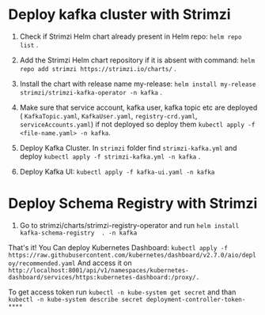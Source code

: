 # **Deploy kafka cluster with Strimzi**

 1. Check if Strimzi Helm chart already present in Helm repo:
    `helm repo list` .

 2. Add the Strimzi Helm chart repository if it is absent with command: 
    `helm repo add strimzi https://strimzi.io/charts/` .
 3. Install the chart with release name my-release:
    `helm install my-release strimzi/strimzi-kafka-operator -n kafka` .
 4. Make sure that service account, kafka user, kafka topic etc are deployed (
    `KafkaTopic.yaml`, `KafkaUser.yaml`, `registry-crd.yaml`, `serviceAccounts.yaml`)
    if not deployed so deploy them `kubectl apply -f <file-name.yaml> -n kafka`.
 5. Deploy Kafka Cluster. In `strimzi` folder find `strimzi-kafka.yml` and deploy 
    `kubectl apply -f strimzi-kafka.yml -n kafka` .
 6. Deploy Kafka UI:  `kubectl apply -f kafka-ui.yaml -n kafka`

# Deploy Schema Registry with Strimzi
 1. Go to strimzi/charts/strimzi-registry-operator and run `helm install kafka-schema-registry  . -n kafka` 

 That's it!
 You Can deploy Kubernetes Dashboard: `kubectl apply -f https://raw.githubusercontent.com/kubernetes/dashboard/v2.7.0/aio/deploy/recommended.yaml`
 And access it on `http://localhost:8001/api/v1/namespaces/kubernetes-dashboard/services/https:kubernetes-dashboard:/proxy/.`

 To get access token run `kubectl -n kube-system get secret` and than `kubectl -n kube-system describe secret deployment-controller-token-****`
